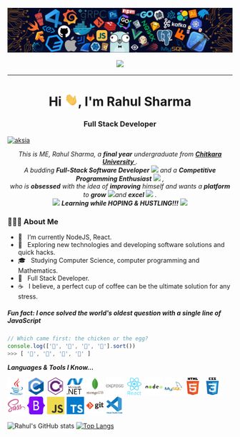 <p align="center">
  <img src="https://raw.githubusercontent.com/KevinPatel04/KevinPatel04/master/header.png">
 </p>
<p align="center">
  <img src="https://github.com/thompsonemerson/thompsonemerson/raw/master/cover-thompson.png" height="200"/>
</p>
<hr>
<h1 align="center">Hi <img src="https://raw.githubusercontent.com/ABSphreak/ABSphreak/master/gifs/Hi.gif" width="30px">, I'm Rahul Sharma</h1>
<h3 align="center">Full Stack Developer</h3>
<a href="https://www.linkedin.com/in/rahul27k8/" target="blank"><img align="center" src="https://cdn.jsdelivr.net/npm/simple-icons@3.0.1/icons/linkedin.svg" alt="aksia" height="30" width="40" /></a>
<!-- <a href="https://leetcode.com/Akash_Chowrasia/" target="blank"><img align="center" src="https://cdn.jsdelivr.net/npm/simple-icons@3.0.1/icons/leetcode.svg" alt="akash_chowrasia" height="30" width="40" /></a> -->
<p align="center">
  <em>
    This is ME, Rahul Sharma, a <b>final year</b> undergraduate from <a href="https://www.chitkara.edu.in/"> <b>Chitkara University</b> </a>. <br>
    A budding <b>Full-Stack Software Developer</b> <img src="https://github.com/TheDudeThatCode/TheDudeThatCode/blob/master/Assets/Developer.gif" width="30px"> and a <b>Competitive Programming Enthusiast</b>&nbsp;<img src="https://github.com/TheDudeThatCode/TheDudeThatCode/blob/master/Assets/Designer.gif" width="36px">&nbsp,<br>who is <b>obsessed</b>
    with the idea of <b>improving</b> himself and wants a <b>platform</b> to 
    <b>grow</b> <img src="https://github.com/TheDudeThatCode/TheDudeThatCode/blob/master/Assets/Rocket.gif" width="18px">and 
    <b>excel</b> <img src="https://github.com/TheDudeThatCode/TheDudeThatCode/blob/master/Assets/Medal.gif" width="20px">&nbsp.
  </em> 
  <br>
  <img src="https://media.giphy.com/media/VgCDAzcKvsR6OM0uWg/giphy.gif" width="50" /> <b><i>Learning while HOPING & HUSTLING!!!</i></b> <img src="https://media.giphy.com/media/7j2hfyeVcDtf2/giphy.gif" width="50" />
</p>

<h3> 👨🏻‍💻 About Me </h3>

- 🔭 &nbsp; I’m currently NodeJS, React.
- 🤔 &nbsp; Exploring new technologies and developing software solutions and quick hacks.
- 🎓 &nbsp; Studying Computer Science, computer programming and Mathematics.
- 💼 &nbsp; Full Stack Developer.
- ☕ &nbsp; I believe, a perfect cup of coffee can be the ultimate solution for any stress. 

##### Fun fact: I once solved the world's oldest question with a single line of JavaScript
<!-- wi*quL3fcV -->

```javascript
// Which came first: the chicken or the egg?
console.log(['🥚', '🐣', '🐥', '🐔'].sort())
>>> [ '🐔', '🐣', '🐥', '🥚' ]
```

***Languages & Tools I Know...***
<p align="left">
  <code><img height="40" src="https://raw.githubusercontent.com/devicons/devicon/master/icons/java/java-original.svg"></code>
  <code><img height="40" src="https://raw.githubusercontent.com/devicons/devicon/master/icons/c/c-original.svg"></code>
  <code><img height="40" src="https://raw.githubusercontent.com/devicons/devicon/master/icons/csharp/csharp-line.svg"></code>
  <code><img height="40" src="https://raw.githubusercontent.com/devicons/devicon/master/icons/dot-net/dot-net-original-wordmark.svg"></code>
  <code><img height="40" src="https://raw.githubusercontent.com/devicons/devicon/master/icons/mongodb/mongodb-original-wordmark.svg"></code>
  <code><img height="40" src="https://raw.githubusercontent.com/devicons/devicon/master/icons/express/express-original-wordmark.svg"></code>
  <code><img height="40" src="https://raw.githubusercontent.com/devicons/devicon/master/icons/react/react-original-wordmark.svg"></code>
  <code><img height="40" src="https://raw.githubusercontent.com/devicons/devicon/master/icons/nodejs/nodejs-original-wordmark.svg"></code>
  <code><img height="40" src="https://raw.githubusercontent.com/devicons/devicon/master/icons/mysql/mysql-original-wordmark.svg"></code>
  <code><img height="40" src="https://raw.githubusercontent.com/devicons/devicon/master/icons/html5/html5-original-wordmark.svg"></code>
  <code><img height="40" src="https://raw.githubusercontent.com/devicons/devicon/master/icons/css3/css3-original-wordmark.svg"></code>
  <code><img height="40" src="https://raw.githubusercontent.com/devicons/devicon/master/icons/sass/sass-original.svg"></code>
  <code><img height="40" src="https://raw.githubusercontent.com/devicons/devicon/master/icons/bootstrap/bootstrap-original.svg"></code>
  <code><img height="40" src="https://raw.githubusercontent.com/devicons/devicon/master/icons/javascript/javascript-original.svg"></code>
  <code><img height="40" src="https://raw.githubusercontent.com/devicons/devicon/master/icons/typescript/typescript-original.svg"></code>
  <code><img height="40" src="https://raw.githubusercontent.com/devicons/devicon/master/icons/git/git-original-wordmark.svg"></code>
  <code><img height="40" src="https://raw.githubusercontent.com/devicons/devicon/master/icons/vscode/vscode-original-wordmark.svg"></code>
</p>

![Rahul's GitHub stats](https://github-readme-stats.vercel.app/api?username=rahul27k8&theme=gotham&show_icons=true)
[![Top Langs](https://github-readme-stats.vercel.app/api/top-langs/?username=rahul27k8&layout=compact)](https://github.com/rahul27k8/github-readme-stats)
<!--
**rahul27k8/rahul27k8** is a ✨ _special_ ✨ repository because its `README.md` (this file) appears on your GitHub profile.

Here are some ideas to get you started:

- 🔭 I’m currently working on ...
- 🌱 I’m currently learning ...
- 👯 I’m looking to collaborate on ...
- 🤔 I’m looking for help with ...
- 💬 Ask me about ...
- 📫 How to reach me: ...
- 😄 Pronouns: ...
- ⚡ Fun fact: ...
-->
